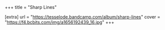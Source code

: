+++
title = "Sharp Lines"

[extra]
url = "https://tesselode.bandcamp.com/album/sharp-lines"
cover = "https://f4.bcbits.com/img/a1656192439_16.jpg"
+++
